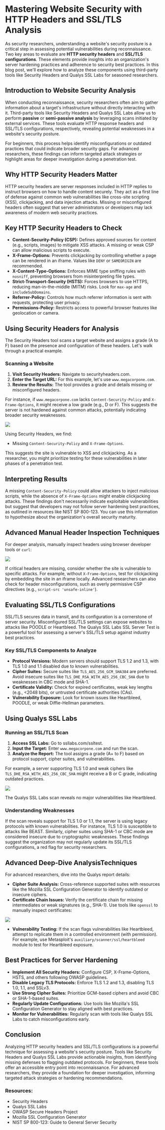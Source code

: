 # Mastering Website Security with HTTP Headers and SSL/TLS Analysis

As security researchers, understanding a website's security posture is a critical step in assessing potential vulnerabilities during reconnaissance. Two key areas to evaluate are **HTTP security headers** and **SSL/TLS configurations**. These elements provide insights into an organization's server hardening practices and adherence to security best practices. In this blog post, we'll explore how to analyze these components using third-party tools like Security Headers and Qualys SSL Labs for seasoned researchers.

## Introduction to Website Security Analysis

When conducting reconnaissance, security researchers often aim to gather information about a target's infrastructure without directly interacting with it. Third-party tools like Security Headers and Qualys SSL Labs allow us to perform **passive** or **semi-passive analysis** by leveraging scans initiated by external services. These tools evaluate HTTP response headers and SSL/TLS configurations, respectively, revealing potential weaknesses in a website's security posture.

For beginners, this process helps identify misconfigurations or outdated practices that could indicate broader security gaps. For advanced researchers, these findings can inform targeted attack strategies or highlight areas for deeper investigation during a penetration test.

## Why HTTP Security Headers Matter

HTTP security headers are server responses included in HTTP replies to instruct browsers on how to handle content securely. They act as a first line of defense against common web vulnerabilities like cross-site scripting (XSS), clickjacking, and data injection attacks. Missing or misconfigured headers often suggest that server administrators or developers may lack awareness of modern web security practices.

## Key HTTP Security Headers to Check

- **Content-Security-Policy (CSP):** Defines approved sources for content (e.g., scripts, images) to mitigate XSS attacks. A missing or weak CSP can allow malicious scripts to execute.
- **X-Frame-Options:** Prevents clickjacking by controlling whether a page can be rendered in an iframe. Values like `DENY` or `SAMEORIGIN` are recommended.
- **X-Content-Type-Options:** Enforces MIME type sniffing rules with `nosniff`, preventing browsers from misinterpreting file types.
- **Strict-Transport-Security (HSTS):** Forces browsers to use HTTPS, reducing man-in-the-middle (MITM) risks. Look for `max-age` and `includeSubDomains`.
- **Referrer-Policy:** Controls how much referrer information is sent with requests, protecting user privacy.
- **Permissions-Policy:** Restricts access to powerful browser features like geolocation or camera.

## Using Security Headers for Analysis

The Security Headers tool scans a target website and assigns a grade (A to F) based on the presence and configuration of these headers. Let's walk through a practical example.

### Scanning a Website

1. **Visit Security Headers:** Navigate to securityheaders.com.
2. **Enter the Target URL:** For this example, let's use `www.megacorpone.com`.
3. **Review the Results:** The tool provides a grade and details missing or misconfigured headers.

For instance, if `www.megacorpone.com` lacks `Content-Security-Policy` and `X-Frame-Options`, it might receive a low grade (e.g., D or F). This suggests the server is not hardened against common attacks, potentially indicating broader security weaknesses.

![](assets/images/1.png)

Using Security Headers, we find:

- Missing `Content-Security-Policy` and `X-Frame-Options`.

This suggests the site is vulnerable to XSS and clickjacking. As a researcher, you might prioritize testing for these vulnerabilities in later phases of a penetration test.

## Interpreting Results

A missing `Content-Security-Policy` could allow attackers to inject malicious scripts, while the absence of `X-Frame-Options` might enable clickjacking attacks. These findings don't necessarily indicate exploitable vulnerabilities but suggest that developers may not follow server hardening best practices, as outlined in resources like NIST SP 800-123. You can use this information to hypothesize about the organization's overall security maturity.

## Advanced Manual Header Inspection Techniques

For deeper analysis, manually inspect headers using browser developer tools or `curl`:

![](assets/images/2.png)

If critical headers are missing, consider whether the site is vulnerable to specific attacks. For example, without `X-Frame-Options`, test for clickjacking by embedding the site in an iframe locally. Advanced researchers can also check for header misconfigurations, such as overly permissive CSP directives (e.g., `script-src 'unsafe-inline'`).

## Evaluating SSL/TLS Configurations

SSL/TLS secures data in transit, and its configuration is a cornerstone of server security. Misconfigured SSL/TLS settings can expose websites to attacks like POODLE or Heartbleed. The Qualys SSL Labs SSL Server Test is a powerful tool for assessing a server's SSL/TLS setup against industry best practices.

### Key SSL/TLS Components to Analyze

- **Protocol Versions:** Modern servers should support TLS 1.2 and 1.3, with TLS 1.0 and 1.1 disabled due to known vulnerabilities.
- **Cipher Suites:** Secure suites like `TLS_AES_256_GCM_SHA384` are preferred. Avoid insecure suites like `TLS_DHE_RSA_WITH_AES_256_CBC_SHA` due to weaknesses in CBC mode and SHA-1.
- **Certificate Validity:** Check for expired certificates, weak key lengths (e.g., <2048 bits), or untrusted certificate authorities (CAs).
- **Vulnerability Exposure:** Look for known issues like Heartbleed, POODLE, or weak Diffie-Hellman parameters.

## Using Qualys SSL Labs

### Running an SSL/TLS Scan

1. **Access SSL Labs:** Go to ssllabs.com/ssltest.
2. **Input the Target:** Enter `www.megacorpone.com` and run the scan.
3. **Analyze the Report:** The tool assigns a grade (A+ to F) based on protocol support, cipher suites, and vulnerabilities.

For example, a server supporting TLS 1.0 and weak ciphers like `TLS_DHE_RSA_WITH_AES_256_CBC_SHA` might receive a B or C grade, indicating outdated practices.

![](assets/images/3.png)

The Qualys SSL Labs scan reveals no major vulnerabilities like Heartbleed.

### Understanding Weaknesses

If the scan reveals support for TLS 1.0 or 1.1, the server is using legacy protocols with known vulnerabilities. For instance, TLS 1.0 is susceptible to attacks like BEAST. Similarly, cipher suites using SHA-1 or CBC mode are considered insecure due to cryptographic weaknesses. These findings suggest the organization may not regularly update its SSL/TLS configurations, a red flag for security researchers.

## Advanced Deep-Dive AnalysisTechniques

For advanced researchers, dive into the Qualys report details:

- **Cipher Suite Analysis:** Cross-reference supported suites with resources like the Mozilla SSL Configuration Generator to identify outdated or insecure ciphers.
- **Certificate Chain Issues:** Verify the certificate chain for missing intermediates or weak signatures (e.g., SHA-1). Use tools like `openssl` to manually inspect certificates:

![](assets/images/4.png)

- **Vulnerability Testing:** If the scan flags vulnerabilities like Heartbleed, attempt to replicate them in a controlled environment (with permission). For example, use Metasploit's `auxiliary/scanner/ssl/heartbleed` module to test for Heartbleed exposure.

## Best Practices for Server Hardening

- **Implement All Security Headers:** Configure CSP, X-Frame-Options, HSTS, and others following OWASP guidelines.
- **Disable Legacy TLS Protocols:** Enforce TLS 1.2 and 1.3, disabling TLS 1.0, 1.1, and SSLv3.
- **Use Strong Cipher Suites:** Prioritize GCM-based ciphers and avoid CBC or SHA-1-based suites.
- **Regularly Update Configurations:** Use tools like Mozilla's SSL Configuration Generator to stay aligned with best practices.
- **Monitor for Vulnerabilities:** Regularly scan with tools like Qualys SSL Labs to catch misconfigurations early.

## Conclusion

Analyzing HTTP security headers and SSL/TLS configurations is a powerful technique for assessing a website's security posture. Tools like Security Headers and Qualys SSL Labs provide actionable insights, from identifying missing defenses to flagging outdated protocols. For beginners, these tools offer an accessible entry point into reconnaissance. For advanced researchers, they provide a foundation for deeper investigation, informing targeted attack strategies or hardening recommendations.

### Resources:

- Security Headers
- Qualys SSL Labs
- OWASP Secure Headers Project
- Mozilla SSL Configuration Generator
- NIST SP 800-123: Guide to General Server Security
